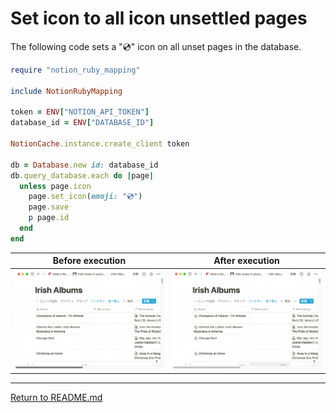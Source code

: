 # Set icon to all icon unsettled pages

The following code sets a "💿" icon on all unset pages in the database.

```Ruby
require "notion_ruby_mapping"

include NotionRubyMapping

token = ENV["NOTION_API_TOKEN"]
database_id = ENV["DATABASE_ID"]

NotionCache.instance.create_client token

db = Database.new id: database_id
db.query_database.each do |page|
  unless page.icon
    page.set_icon(emoji: "💿")
    page.save
    p page.id
  end
end
```

|Before execution|After execution|
|---|---|
|![Before execution](../images/pre_set_icon.png)|![After execution](../images/post_set_icon.png)|

---
[Return to README.md](../README.md#2-example-code)
